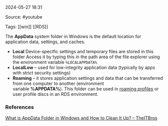 
2024-05-27 18:31

Source: #youtube

Tags: [[win]] [[RDS]] 

The **AppData** system folder in Windows is the default location for application data, settings, and caches.
- **Local** 
	Device-specific settings and temporary files are stored in this folder
	Access it by typing this in the path area of the file explorer using the environment variable `%LOCALAPPDATA%`
- **LocalLow** – used for low-integrity application data (typically by apps with strict security settings)
- **Roaming** – it stores application settings and data that can be transferred from one computer to another (environment variable **%APPDATA%**). This folder can be used in [roaming profiles](https://theitbros.com/configuring-windows-roaming-user-profiles-in-active-directory/) or user profile discs in an RDS environment.

### References
[What is AppData Folder in Windows and How to Clean It Up? – TheITBros](https://theitbros.com/appdata-folder/#:~:text=The%20AppData%20folder%20on%20Windows%20has%20three%20subfolders%3A,one%20computer%20to%20another%20%28environment%20variable%20%25APPDATA%25%20%29.)